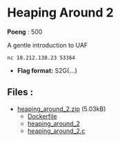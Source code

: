 # Heaping Around 2
**Poeng** : 500

A gentle introduction to UAF
    
    
    nc 10.212.138.23 53364


- **Flag format:** S2G{...}

## Files : 

 - [heaping_around_2.zip](./heaping_around_2.zip) (5.03kB)
   - [Dockerfile](./heaping_around_2/Dockerfile)
   - [heaping_around_2](./heaping_around_2/heaping_around_2)
   - [heaping_around_2.c](./heaping_around_2/heaping_around_2.c)
